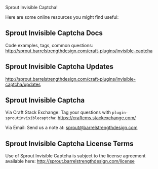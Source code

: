 Sprout Invisible Captcha!

Here are some online resources you might find useful:


Sprout Invisible Captcha Docs
------------------------------------------------------------
Code examples, tags, common questions:
http://sprout.barrelstrengthdesign.com/craft-plugins/invisible-captcha


Sprout Invisible Captcha Updates
------------------------------------------------------------
http://sprout.barrelstrengthdesign.com/craft-plugins/invisible-captcha/updates


Sprout Invisible Captcha
------------------------------------------------------------

Via Craft Stack Exchange: Tag your questions with `plugin-sproutinvisiblecaptcha`:
https://craftcms.stackexchange.com/

Via Email:
Send us a note at: sprout@barrelstrengthdesign.com


Sprout Invisible Captcha License Terms
------------------------------------------------------------
Use of Sprout Invisible Captcha is subject to the license agreement available here:
http://sprout.barrelstrengthdesign.com/license